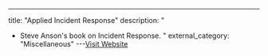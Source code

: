 ---
title: "Applied Incident Response"
description: "
 - Steve Anson's book on Incident Response.
"
external_category: "Miscellaneous"
---[Visit Website](https://www.amazon.com/Applied-Incident-Response-Steve-Anson/dp/1119560268/)

